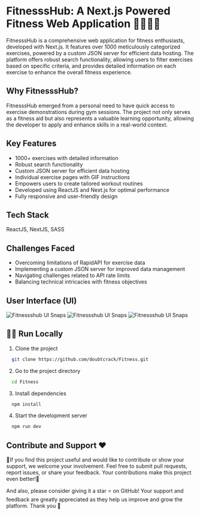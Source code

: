 # FitnesssHub: A Next.js Powered Fitness Web Application 🏋🏾‍♀️💪

FitnesssHub is a comprehensive web application for fitness enthusiasts, developed with Next.js. It features over 1000 meticulously categorized exercises, powered by a custom JSON server for efficient data hosting. The platform offers robust search functionality, allowing users to filter exercises based on specific criteria, and provides detailed information on each exercise to enhance the overall fitness experience.

## Why FitnesssHub?

FitnesssHub emerged from a personal need to have quick access to exercise demonstrations during gym sessions. The project not only serves as a fitness aid but also represents a valuable learning opportunity, allowing the developer to apply and enhance skills in a real-world context.

## Key Features
- 1000+ exercises with detailed information
- Robust search functionality
- Custom JSON server for efficient data hosting
- Individual exercise pages with GIF instructions
- Empowers users to create tailored workout routines
- Developed using ReactJS and Next.js for optimal performance
- Fully responsive and user-friendly design

## Tech Stack
ReactJS, NextJS, SASS

## Challenges Faced
- Overcoming limitations of RapidAPI for exercise data
- Implementing a custom JSON server for improved data management
- Navigating challenges related to API rate limits
- Balancing technical intricacies with fitness objectives

## User Interface (UI)
![Fitnessshub UI Snaps](https://blogger.googleusercontent.com/img/b/R29vZ2xl/AVvXsEhJeEFKU1VXsO4PazhZhkPu34FbKcjS-guSsJDeuORYaAzqR9bH_kDsYfP_ZFHl7frCyG29-FvmygTznmAmRnAfim9JcGsFJMXKyv3ijvApNSSt6Q9WvKyp8w0aa59MmacjHNdW0IEbIIxALLFJx35iZRmKtrgbw87hitD9i73Kz0NBhX7_BmwtQPFEDFbC/w1200-h1200/10.png)
![Fitnessshub UI Snaps](https://blogger.googleusercontent.com/img/b/R29vZ2xl/AVvXsEgE8n_UJty-TSyEfhDYdLowwSYCYaMhEOlAGRTw8ftgpzr9cOk_zPiCjDQK7bNZCk-0FVeGsPbHKOQIOLbNzOj-scqsxp38zwxYVgyXD1-LzMy2Ep5meGnX3kga6nCn7-WZiREiOoopgmdG065EJSKz4GUNCy2a53AsWGRJaLhthQwp1-w5tRM00ALwCOoZ/w1200-h1200/11.png)
![Fitnessshub UI Snaps](https://blogger.googleusercontent.com/img/b/R29vZ2xl/AVvXsEg9-amHYEg97CMMbbmhNgeFxZwvHCb3WA4aVqh-XVcrwBtQ5aRB03r6tuT20hQuoaI_5FU6jzLCcsQSmw32UVQgIkpDvfWCjo5D_jH15T0CMwenaAR7qUzbvirDcKSppDn2VmJyhtvKmLw1L6Z5Ap6V6uqH7HaHovY9cpvkZOXi84g2MeTxHQvpNc_vuo5X/w1200-h1200/12.png)

## 🏃‍♂️ Run Locally

1. Clone the project

```bash
  git clone https://github.com/doubtcrack/Fitness.git
```

2. Go to the project directory

```bash
  cd Fitness
```

3. Install dependencies

```bash
  npm install
```

4. Start the development server

```bash
  npm run dev
```


## Contribute and Support ❤️

🌟If you find this project useful and would like to contribute or show your support, we welcome your involvement. Feel free to submit pull requests, report issues, or share your feedback. Your contributions make this project even better!🌟

And also, please consider giving it a star ⭐ on GitHub! Your support and feedback are greatly appreciated as they help us improve and grow the platform. Thank you 💖
